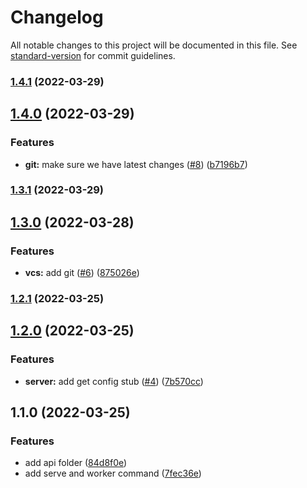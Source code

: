 # Changelog

All notable changes to this project will be documented in this file. See [standard-version](https://github.com/conventional-changelog/standard-version) for commit guidelines.

### [1.4.1](https://github.com/alexfalkowski/konfig/compare/v1.4.0...v1.4.1) (2022-03-29)

## [1.4.0](https://github.com/alexfalkowski/konfig/compare/v1.3.1...v1.4.0) (2022-03-29)


### Features

* **git:** make sure we have latest changes ([#8](https://github.com/alexfalkowski/konfig/issues/8)) ([b7196b7](https://github.com/alexfalkowski/konfig/commit/b7196b7d3b07fdf7cfeeaf911c5b62b5c92e87aa))

### [1.3.1](https://github.com/alexfalkowski/konfig/compare/v1.3.0...v1.3.1) (2022-03-29)

## [1.3.0](https://github.com/alexfalkowski/konfig/compare/v1.2.1...v1.3.0) (2022-03-28)


### Features

* **vcs:** add git ([#6](https://github.com/alexfalkowski/konfig/issues/6)) ([875026e](https://github.com/alexfalkowski/konfig/commit/875026e1a840cd880bdd3c3ef4e0cc30bbd00820))

### [1.2.1](https://github.com/alexfalkowski/konfig/compare/v1.2.0...v1.2.1) (2022-03-25)

## [1.2.0](https://github.com/alexfalkowski/konfig/compare/v1.1.0...v1.2.0) (2022-03-25)


### Features

* **server:** add get config stub ([#4](https://github.com/alexfalkowski/konfig/issues/4)) ([7b570cc](https://github.com/alexfalkowski/konfig/commit/7b570cc780016bde232342a628a7c0ce25e70fe3))

## 1.1.0 (2022-03-25)


### Features

* add api folder ([84d8f0e](https://github.com/alexfalkowski/konfig/commit/84d8f0e5fafd133ad2c649a31c87f8987e405cc5))
* add serve and worker command ([7fec36e](https://github.com/alexfalkowski/konfig/commit/7fec36eb6b2caa15ad2c863b4e46b17b0f6eb029))
